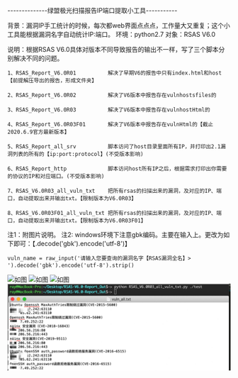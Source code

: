 --------------绿盟极光扫描报告IP端口提取小工具-----------

背景：漏洞IP手工统计的时候，每次都web界面点点点，工作量大又重复；这个小工具能根据漏洞名字自动统计IP:端口。
环境：python2.7
对象：RSAS V6.0

说明：根据RSAS V6.0具体对版本不同导致报告的输出不一样，写了三个脚本分别解决不同的问题。

    1、RSAS_Report_V6.0R01          解决了早期V6的报告中只有index.html和host【前提解压导出的报告，形成文件夹】
    
    2、RSAS_Report_V6.0R02          解决了V6版本中报告存在vulnhostsfiles的
    
    3、RSAS_Report_V6.0R03          解决了V6版本中报告存在vulnhostHtml的
    
    4、RSAS_Report_V6.0R03F01       解决了V6版本中报告存在vulnHtml的【截止2020.6.9官方最新版本】  
    
    5、RSAS_Report_all_srv          脚本访问了host目录里面所有IP，并打印出2.1漏洞列表的所有的【ip:port:protocol】(不受版本影响)
    
    6、RSAS_Report_http             脚本访问host所有IP之后，根据需求打印出你需要的协议的IP和对应端口。(不受版本影响)
    
    7、RSAS_V6.0R03_all_vuln_txt    把所有rsas的扫描出来的漏洞，及对应的IP、端口，自动提取出来并输出txt。【限制版本为V6.0R03】
    
    8、RSAS_V6.0R03F01_all_vuln_txt 把所有rsas的扫描出来的漏洞，及对应的IP、端口，自动提取出来并输出txt。【限制版本为V6.0R03F01】
    

注1：附图片说明。
注2: windows环境下注意gbk编码。主要在输入上。更改为如下即可：【.decode('gbk').encode('utf-8')】
    
    vuln_name = raw_input('请输入您要查询的漏洞名字【RSAS漏洞全名】> ').decode('gbk').encode('utf-8').strip()
    
![如图](https://github.com/RayScri/RSAS-V6.0-Report_Out/blob/master/test002.jpg)
![如图](https://github.com/RayScri/RSAS-V6.0-Report_Out/blob/master/test04.jpg)
![如图](https://github.com/RayScri/RSAS-V6.0-Report_Out/blob/master/test05.jpg)
![如图](https://github.com/RayScri/RSAS-V6.0-Report_Out/blob/master/test0001.jpg)


